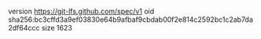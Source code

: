version https://git-lfs.github.com/spec/v1
oid sha256:bc3cffd3a9ef03830e64b9afbaf9cbdab00f2e814c2592bc1c2ab7da2df64ccc
size 1623

